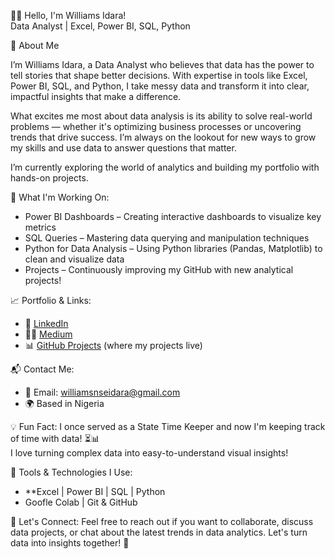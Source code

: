 👋🏽 Hello, I'm Williams Idara!  
Data Analyst | Excel, Power BI, SQL, Python

💼 About Me

I’m Williams Idara, a Data Analyst who believes that data has the power to tell stories that shape better decisions. With expertise in tools like Excel, Power BI, SQL, and Python, I take messy data and transform it into clear, impactful insights that make a difference.

What excites me most about data analysis is its ability to solve real-world problems — whether it's optimizing business processes or uncovering trends that drive success. I’m always on the lookout for new ways to grow my skills and use data to answer questions that matter.

I’m currently exploring the world of analytics and building my portfolio with hands-on projects.

🌱 What I'm Working On:
- Power BI Dashboards – Creating interactive dashboards to visualize key metrics
- SQL Queries – Mastering data querying and manipulation techniques
- Python for Data Analysis – Using Python libraries (Pandas, Matplotlib) to clean and visualize data
- Projects – Continuously improving my GitHub with new analytical projects!

📈 Portfolio & Links:
- 💼 [LinkedIn](www.linkedin.com/in/idara-williams)
- ✍🏽 [Medium]([https://medium.com/@williamsnseidara])
- 📊 [GitHub Projects](https://github.com/WilliamsIdara) (where my projects live)

📬 Contact Me:
- 📧 Email: williamsnseidara@gmail.com  
- 🌍 Based in Nigeria

💡 Fun Fact:
I once served as a State Time Keeper and now I'm keeping track of time with data! ⏳📊  
I love turning complex data into easy-to-understand visual insights!

🔧 Tools & Technologies I Use:
- **Excel | Power BI | SQL | Python
- Goofle Colab | Git & GitHub

💬 Let's Connect:
Feel free to reach out if you want to collaborate, discuss data projects, or chat about the latest trends in data analytics. Let's turn data into insights together! 🚀




<!---
WilliamsIdara/WilliamsIdara is a ✨ special ✨ repository because its `README.md` (this file) appears on your GitHub profile.
You can click the Preview link to take a look at your changes.
--->
